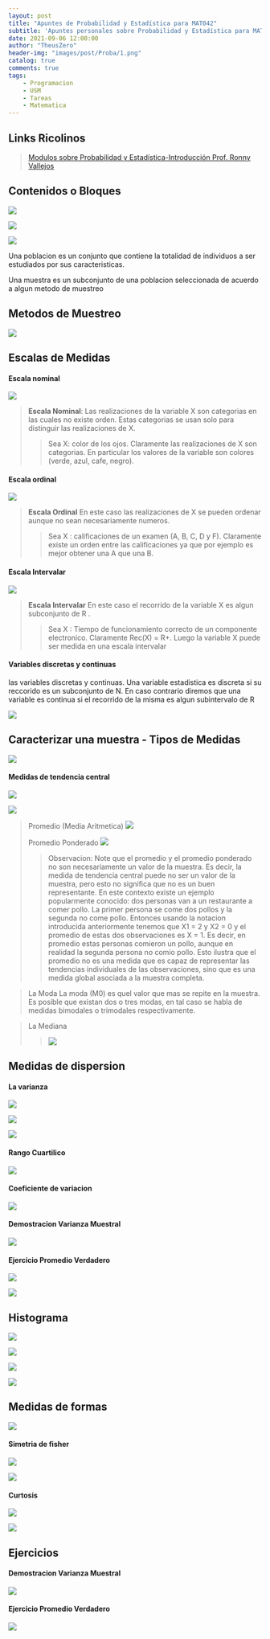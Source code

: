```yaml
---
layout: post
title: "Apuntes de Probabilidad y Estadística para MAT042"
subtitle: 'Apuntes personales sobre Probabilidad y Estadística para MAT042'
date: 2021-09-06 12:00:00
author: "TheusZero"
header-img: "images/post/Proba/1.png"
catalog: true
comments: true
tags:
    - Programacion
    - USM
    - Tareas
    - Matematica
---
```


## Links Ricolinos

> [Modulos sobre Probabilidad y Estadística-Introducción Prof. Ronny Vallejos](https://www.youtube.com/watch?v=myifYUxj9W0&list=PLRdsr8w_wLNzYYSYP6bvf1p30mo27X9q-)

## Contenidos o Bloques

![](/TheusZero/images/post/Proba/15.JPG)

![](/TheusZero/images/post/Proba/16.JPG)

![](/TheusZero/images/post/Proba/17.JPG)

Una poblacion es un conjunto que contiene la totalidad de individuos a ser estudiados por sus caracteristicas.

Una muestra es un subconjunto de una poblacion seleccionada de acuerdo a algun metodo de muestreo

## Metodos de Muestreo

![](/TheusZero/images/post/Proba/2.JPG)

## Escalas de Medidas

#### Escala nominal

![](/TheusZero/images/post/Proba/3.JPG)

> **Escala Nominal**: Las realizaciones de la variable X son categorias en las cuales no existe orden. Estas categorias se usan solo para distinguir las realizaciones de X.
>> Sea X: color de los ojos. Claramente las realizaciones de X son categorias. En particular los valores de la variable son colores (verde, azul, cafe, negro).

#### Escala ordinal

![](/TheusZero/images/post/Proba/4.JPG)

> **Escala Ordinal** En este caso las realizaciones de X se pueden ordenar aunque no sean necesariamente numeros.
>> Sea X : calificaciones de un examen (A, B, C, D y F). Claramente existe un orden entre las calificaciones ya que por ejemplo es mejor obtener una A que una B.

#### Escala Intervalar

![](/TheusZero/images/post/Proba/5.JPG)

> **Escala Intervalar** En este caso el recorrido de la variable X es algun subconjunto de R .
>> Sea X : Tiempo de funcionamiento correcto de un componente electronico. Claramente Rec(X) = R+. Luego la variable X puede ser medida en una escala intervalar

#### Variables discretas y continuas

las variables discretas y continuas. Una variable estadistica
es discreta si su reccorido es un subconjunto de N. En caso contrario diremos que una variable es
continua si el recorrido de la misma es algun subintervalo de R

![](/TheusZero/images/post/Proba/17-1.png)

## Caracterizar una muestra - Tipos de Medidas

![](/TheusZero/images/post/Proba/6.JPG)

#### Medidas de tendencia central 

![](/TheusZero/images/post/Proba/7.JPG)

![](/TheusZero/images/post/Proba/8.JPG)

> Promedio (Media Aritmetica)
>![](/TheusZero/images/post/Proba/17-2.png)
>
> Promedio Ponderado
>![](/TheusZero/images/post/Proba/17-3.png)
> 
>> Observacion: Note que el promedio y el promedio ponderado no son necesariamente
>> un valor de la muestra. Es decir, la medida de tendencia central puede no ser un valor de la
>> muestra, pero esto no significa que no es un buen representante. En este contexto existe un
>> ejemplo popularmente conocido: dos personas van a un restaurante a comer pollo. La primer
>> persona se come dos pollos y la segunda no come pollo. Entonces usando la notacion 
>> introducida anteriormente tenemos que X1 = 2 y X2 = 0 y el promedio de estas dos observaciones
>> es X = 1. Es decir, en promedio estas personas comieron un pollo, aunque en realidad la
>> segunda persona no comio pollo. Esto ilustra que el promedio no es una medida que es capaz
>> de representar las tendencias individuales de las observaciones, sino que es una medida global
>> asociada a la muestra completa.

> La Moda La moda (M0) es quel valor que mas se repite en la muestra. Es posible que existan dos o tres modas, en tal caso se habla de medidas bimodales o trimodales respectivamente.

> La Mediana
>> ![](/TheusZero/images/post/Proba/17-4.png)

## Medidas de dispersion

#### La varianza

![](/TheusZero/images/post/Proba/17-5.png)

![](/TheusZero/images/post/Proba/9.JPG)

![](/TheusZero/images/post/Proba/10.JPG)

#### Rango Cuartilico

![](/TheusZero/images/post/Proba/11.JPG)

#### Coeficiente de variacion

![](/TheusZero/images/post/Proba/12.JPG)

#### Demostracion Varianza Muestral

![](/TheusZero/images/post/Proba/13.JPG)

#### Ejercicio Promedio Verdadero

![](/TheusZero/images/post/Proba/14.JPG)


![](/TheusZero/images/post/Proba/17-6.png)

## Histograma

![](/TheusZero/images/post/Proba/17-8.png)

![](/TheusZero/images/post/Proba/17-9.png)

![](/TheusZero/images/post/Proba/17-10.png)

![](/TheusZero/images/post/Proba/17-7.png)

## Medidas de formas

![](/TheusZero/images/post/Proba/17-12.png)

#### Simetria de fisher

![](/TheusZero/images/post/Proba/17-13.png)

![](/TheusZero/images/post/Proba/17-14.png)

#### Curtosis

![](/TheusZero/images/post/Proba/17-15.png)

![](/TheusZero/images/post/Proba/17-16.png)


## Ejercicios

#### Demostracion Varianza Muestral

![](/TheusZero/images/post/Proba/13.JPG)

#### Ejercicio Promedio Verdadero

![](/TheusZero/images/post/Proba/14.JPG)
